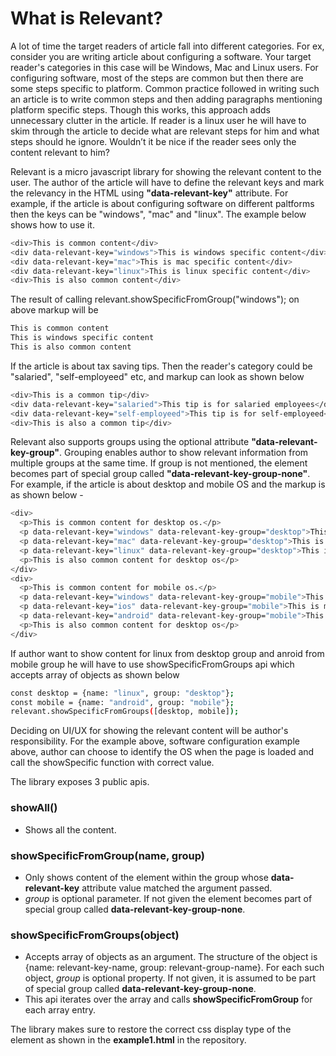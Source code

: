 # What is Relevant?

A lot of time the target readers of article fall into different categories. For ex, consider you are writing article about configuring a software. Your target reader's categories in this case will be Windows, Mac and Linux users. For configuring software, most of the steps are common but then there are some steps specific to platform. Common practice followed in writing such an article is to write common steps and then adding paragraphs mentioning platform specific steps. Though this works, this approach adds unnecessary clutter in the article. If reader is a linux user he will have to skim through the article to decide what are relevant steps for him and what steps should he ignore. Wouldn’t it be nice if the reader sees only the content relevant to him? 

Relevant is a micro javascript library for showing the relevant content to the user. The author of the article will have to define the relevant keys and mark the relevancy in the HTML using **"data-relevant-key"** attribute. For example, if the article is about configuring software on different paltforms then the keys can be "windows", "mac" and "linux". The example below shows how to use it. 
```sh
<div>This is common content</div>
<div data-relevant-key="windows">This is windows specific content</div>
<div data-relevant-key="mac">This is mac specific content</div>
<div data-relevant-key="linux">This is linux specific content</div>
<div>This is also common content</div>
```
The result of calling relevant.showSpecificFromGroup("windows"); on above markup will be
```sh
This is common content
This is windows specific content
This is also common content
```
If the article is about tax saving tips. Then the reader's category could be "salaried", "self-employeed" etc, and markup can look as shown below
```sh
<div>This is a common tip</div>
<div data-relevant-key="salaried">This tip is for salaried employees</div>
<div data-relevant-key="self-employeed">This tip is for self-employeed</div>
<div>This is also a common tip</div>
```
Relevant also supports groups using the optional attribute **"data-relevant-key-group"**. Grouping enables author to show relevant information from multiple groups at the same time. If group is not mentioned, the element becomes part of special group called **"data-relevant-key-group-none"**.
For example, if the article is about desktop and mobile OS and the markup is as shown below - 

```sh
<div>
  <p>This is common content for desktop os.</p>
  <p data-relevant-key="windows" data-relevant-key-group="desktop">This is windows specific content</p>
  <p data-relevant-key="mac" data-relevant-key-group="desktop">This is mac specific content</p>
  <p data-relevant-key="linux" data-relevant-key-group="desktop">This is linux specific content</p>
  <p>This is also common content for desktop os</p>
</div>
<div>
  <p>This is common content for mobile os.</p>
  <p data-relevant-key="windows" data-relevant-key-group="mobile">This is windows specific content</p>
  <p data-relevant-key="ios" data-relevant-key-group="mobile">This is mac specific content</p>
  <p data-relevant-key="android" data-relevant-key-group="mobile">This is linux specific content</p>
  <p>This is also common content for desktop os</p>
</div>

```
If author want to show content for linux from desktop group and anroid from mobile group he will have to use showSpecificFromGroups api which accepts array of objects as shown below

```sh
const desktop = {name: "linux", group: "desktop"};
const mobile = {name: "android", group: "mobile"};
relevant.showSpecificFromGroups([desktop, mobile]);
```

Deciding on UI/UX for showing the relevant content will be author's responsibility. For the example above, software configuration example above, author can choose to identify the OS when the page is loaded and call the showSpecific function with correct value. 

The library exposes 3 public apis.
### **showAll()** 
- Shows all the content.
### **showSpecificFromGroup(name, group)** 
- Only shows content of the element within the group whose **data-relevant-key** attribute value matched the argument passed.
- *group* is optional parameter. If not given the element becomes part of special group called **data-relevant-key-group-none**.

### **showSpecificFromGroups(object)**
- Accepts array of objects as an argument. The structure of the object is {name: relevant-key-name, group: relevant-group-name}. For each such object, *group* is optional property. If not given, it is assumed to be part of special group called **data-relevant-key-group-none**.
- This api iterates over the array and calls **showSpecificFromGroup** for each array entry.


The library makes sure to restore the correct css display type of the element as shown in the **example1.html** in the repository.